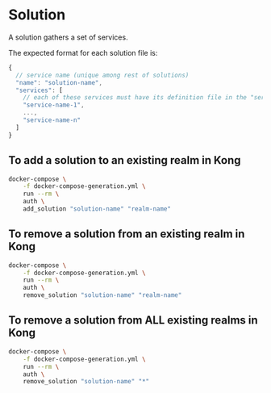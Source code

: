 # Solution

A solution gathers a set of services.

The expected format for each solution file is:

```javascript
{
  // service name (unique among rest of solutions)
  "name": "solution-name",
  "services": [
    // each of these services must have its definition file in the "service" folder
    "service-name-1",
    ...,
    "service-name-n"
  ]
}
```

## To add a solution to an existing realm in Kong

```bash
docker-compose \
    -f docker-compose-generation.yml \
    run --rm \
    auth \
    add_solution "solution-name" "realm-name"
```

## To remove a solution from an existing realm in Kong

```bash
docker-compose \
    -f docker-compose-generation.yml \
    run --rm \
    auth \
    remove_solution "solution-name" "realm-name"
```

## To remove a solution from ALL existing realms in Kong

```bash
docker-compose \
    -f docker-compose-generation.yml \
    run --rm \
    auth \
    remove_solution "solution-name" "*"
```
